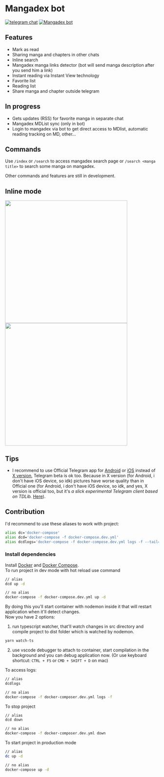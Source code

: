 # Mangadex bot

[![telegram chat](https://img.shields.io/badge/telegram-chat-blue.svg)](https://t.me/joinchat/C3fG501tOFdVUSaOqxDigA) [![Mangadex bot](https://img.shields.io/badge/mangadex-bot-blue.svg)](https://t.me/mymanga_bot)

## Features

- Mark as read
- Sharing manga and chapters in other chats
- Inline search
- Mangadex manga links detector (bot will send manga description after you send him a link)
- Instant reading via Instant View technology
- Favorite list
- Reading list
- Share manga and chapter outside telegram

## In progress

- Gets updates (RSS) for favorite manga in separate chat
- Mangadex MDList sync (only in bot)
- Login to mangadex via bot to get direct access to MDlist, automatic reading tracking on MD, other...

## Commands

Use `/index` or `/search` to access mangadex search page or `/search <manga title>` to search some manga on mangadex.  

Other commands and features are still in development.  

## Inline mode

<img src="https://i.imgur.com/5i5LiOs.png" height="400"><img src="https://i.imgur.com/UC5Dfg9.png" height="400">

## Tips

- I recommend to use Official Telegram app for [Android](https://telegram.org/dl/android) or [iOS](https://telegram.org/dl/ios) instead of [X version](https://play.google.com/store/apps/details?id=org.thunderdog.challegram&hl=en), Telegram beta is ok too. Because in X version (for Android, i don't have iOS device, so idk) pictures have worse quality than in Official one (for Android, i don't have iOS device, so idk, and yes, X version is official too, but it's _a slick experimental Telegram client based on TDLib._ [Here](https://telegram.org/apps#telegram-database-library-tdlib)).

## Contribution

I'd recommend to use these aliases to work with project:
```bash
alias dc='docker-compose'
alias dcd='docker-compose -f docker-compose.dev.yml'
alias dcdlogs='docker-compose -f docker-compose.dev.yml logs -f --tail="100"'
```

### Install dependencies

Install [Docker](https://docs.docker.com/get-docker/) and [Docker Compose](https://docs.docker.com/compose/install/).  
To run project in dev mode with hot reload use command
```bash
// alias
dcd up -d

// no alias
docker-compose -f docker-compose.dev.yml up -d
```
By doing this you'll start container with nodemon inside it that will restart application when it'll detect changes.  
Now you have 2 options:

1. run typescript watcher, that'll watch changes in src directory and compile project to dist folder which is watched by nodemon.
```bash
yarn watch-ts
```
2. use vscode debugger to attach to container, start compilation in the background and you can debug application now. (Or use keyboard shortcut: `CTRL + F5` or `CMD + SHIFT + D` on mac)

To access logs:
```bash
// alias
dcdlogs

// no alias
docker-compose -f docker-composer.dev.yml logs -f
```

To stop project
```bash
// alias
dcd down

// no alias
docker-compose -f docker-composer.dev.yml down
```

To start project in production mode
```bash
// alias
dc up -d

// no alias
docker-compose up -d
```